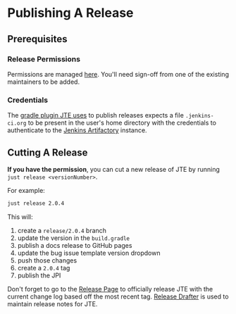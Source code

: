 # Publishing A Release

## Prerequisites

### Release Permissions

Permissions are managed [here](https://github.com/jenkins-infra/repository-permissions-updater/blob/master/permissions/plugin-templating-engine.yml). You'll need sign-off from one of the existing maintainers to be added.

### Credentials

The [gradle plugin JTE uses](https://github.com/jenkinsci/gradle-jpi-plugin) to publish releases expects a file `.jenkins-ci.org` to be present in the user's home directory with the credentials to authenticate to the [Jenkins Artifactory](https://repo.jenkins-ci.org/) instance.

## Cutting A Release

**If you have the permission**, you can cut a new release of JTE by running `just release <versionNumber>`.

For example:

``` bash
just release 2.0.4
```

This will:

1. create a `release/2.0.4` branch
2. update the version in the `build.gradle`
3. publish a docs release to GitHub pages
4. update the bug issue template version dropdown
5. push those changes
6. create a `2.0.4` tag
7. publish the JPI

Don't forget to go to the [Release Page](https://github.com/jenkinsci/templating-engine-plugin/releases) to officially release JTE with the current change log based off the most recent tag. [Release Drafter](https://github.com/marketplace/actions/release-drafter) is used to maintain release notes for JTE.
